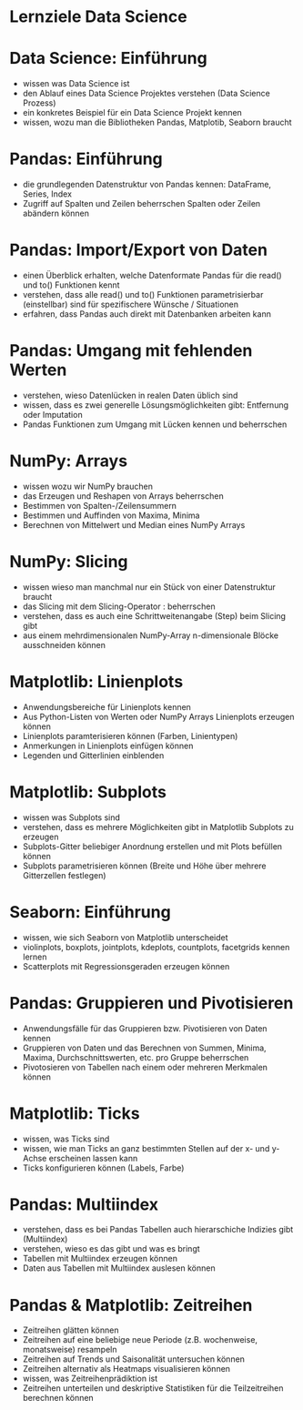 # Lernziele Data Science

# Data Science: Einführung

- wissen was Data Science ist
- den Ablauf eines Data Science Projektes verstehen (Data Science Prozess)
- ein konkretes Beispiel für ein Data Science Projekt kennen
- wissen, wozu man die Bibliotheken Pandas, Matplotib, Seaborn braucht

# Pandas: Einführung

- die grundlegenden Datenstruktur von Pandas kennen: DataFrame, Series, Index
- Zugriff auf Spalten und Zeilen beherrschen
  Spalten oder Zeilen abändern können

# Pandas: Import/Export von Daten

- einen Überblick erhalten, welche Datenformate Pandas für die read() und to() Funktionen kennt
- verstehen, dass alle read() und to() Funktionen parametrisierbar (einstellbar) sind für spezifischere Wünsche / Situationen
- erfahren, dass Pandas auch direkt mit Datenbanken arbeiten kann

# Pandas: Umgang mit fehlenden Werten

- verstehen, wieso Datenlücken in realen Daten üblich sind
- wissen, dass es zwei generelle Lösungsmöglichkeiten gibt: Entfernung oder Imputation
- Pandas Funktionen zum Umgang mit Lücken kennen und beherrschen

# NumPy: Arrays

- wissen wozu wir NumPy brauchen
- das Erzeugen und Reshapen von Arrays beherrschen
- Bestimmen von Spalten-/Zeilensummern
- Bestimmen und Auffinden von Maxima, Minima
- Berechnen von Mittelwert und Median eines NumPy Arrays


# NumPy: Slicing

- wissen wieso man manchmal nur ein Stück von einer Datenstruktur braucht
- das Slicing mit dem Slicing-Operator : beherrschen
- verstehen, dass es auch eine Schrittweitenangabe (Step) beim Slicing gibt
- aus einem mehrdimensionalen NumPy-Array n-dimensionale Blöcke ausschneiden können


# Matplotlib: Linienplots

- Anwendungsbereiche für Linienplots kennen
- Aus Python-Listen von Werten oder NumPy Arrays Linienplots erzeugen können
- Linienplots paramterisieren können (Farben, Linientypen)
- Anmerkungen in Linienplots einfügen können
- Legenden und Gitterlinien einblenden

# Matplotlib: Subplots

- wissen was Subplots sind
- verstehen, dass es mehrere Möglichkeiten gibt in Matplotlib Subplots zu erzeugen
- Subplots-Gitter beliebiger Anordnung erstellen und mit Plots befüllen können
- Subplots parametrisieren können (Breite und Höhe über mehrere Gitterzellen festlegen)

# Seaborn: Einführung

- wissen, wie sich Seaborn von Matplotlib unterscheidet
- violinplots, boxplots, jointplots, kdeplots, countplots, facetgrids kennen lernen
- Scatterplots mit Regressionsgeraden erzeugen können

# Pandas: Gruppieren und Pivotisieren

- Anwendungsfälle für das Gruppieren bzw. Pivotisieren von Daten kennen
- Gruppieren von Daten und das Berechnen von Summen, Minima, Maxima, Durchschnittswerten, etc. pro Gruppe beherrschen
- Pivotosieren von Tabellen nach einem oder mehreren Merkmalen können

# Matplotlib: Ticks

- wissen, was Ticks sind
- wissen, wie man Ticks an ganz bestimmten Stellen auf der x- und y-Achse erscheinen lassen kann
- Ticks konfigurieren können (Labels, Farbe)

# Pandas: Multiindex

- verstehen, dass es bei Pandas Tabellen auch hierarschiche Indizies gibt (Multiindex)
- verstehen, wieso es das gibt und was es bringt
- Tabellen mit Multiindex erzeugen können
- Daten aus Tabellen mit Multiindex auslesen können

# Pandas & Matplotlib: Zeitreihen

- Zeitreihen glätten können
- Zeitreihen auf eine beliebige neue Periode (z.B. wochenweise, monatsweise) resampeln
- Zeitreihen auf Trends und Saisonalität untersuchen können
- Zeitreihen alternativ als Heatmaps visualisieren können
- wissen, was Zeitreihenprädiktion ist
- Zeitreihen unterteilen und deskriptive Statistiken für die Teilzeitreihen berechnen können

